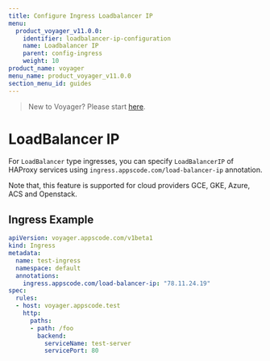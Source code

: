 ```yaml
---
title: Configure Ingress Loadbalancer IP
menu:
  product_voyager_v11.0.0:
    identifier: loadbalancer-ip-configuration
    name: Loadbalancer IP
    parent: config-ingress
    weight: 10
product_name: voyager
menu_name: product_voyager_v11.0.0
section_menu_id: guides
---
```


> New to Voyager? Please start [here](/products/voyager/v11.0.0/concepts/overview).

# LoadBalancer IP

For `LoadBalancer` type ingresses, you can specify `LoadBalancerIP` of HAProxy services using `ingress.appscode.com/load-balancer-ip` annotation.

Note that, this feature is supported for cloud providers GCE, GKE, Azure, ACS and Openstack.

## Ingress Example

```yaml
apiVersion: voyager.appscode.com/v1beta1
kind: Ingress
metadata:
  name: test-ingress
  namespace: default
  annotations:
    ingress.appscode.com/load-balancer-ip: "78.11.24.19"
spec:
  rules:
  - host: voyager.appscode.test
    http:
      paths:
      - path: /foo
        backend:
          serviceName: test-server
          servicePort: 80
```